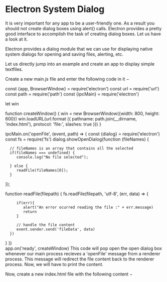 # Electron System Dialog

It is very important for any app to be a user-friendly one. As a result you should not create dialog boxes using alert() calls. Electron provides a pretty good interface to accomplish the task of creating dialog boxes. Let us have a look at it.

Electron provides a dialog module that we can use for displaying native system dialogs for opening and saving files, alerting, etc.

Let us directly jump into an example and create an app to display simple textfiles.

Create a new main.js file and enter the following code in it −

const {app, BrowserWindow} = require('electron')
const url = require('url')
const path = require('path')
const {ipcMain} = require('electron')  

let win  

function createWindow() {
   win = new BrowserWindow({width: 800, height: 600})
   win.loadURL(url.format ({
      pathname: path.join(__dirname, 'index.html'),
      protocol: 'file:',
      slashes: true
   }))
}  

ipcMain.on('openFile', (event, path) => {
   const {dialog} = require('electron')
   const fs = require('fs')
   dialog.showOpenDialog(function (fileNames) {

      // fileNames is an array that contains all the selected
      if(fileNames === undefined) {
         console.log("No file selected");

      } else {
         readFile(fileNames[0]);
      }
   });

   function readFile(filepath) {
      fs.readFile(filepath, 'utf-8', (err, data) => {

         if(err){
            alert("An error ocurred reading the file :" + err.message)
            return
         }

         // handle the file content
         event.sender.send('fileData', data)
      })
   }
})  
app.on('ready', createWindow)
This code will pop open the open dialog box whenever our main process recieves a 'openFile' message from a renderer process. This message will redirect the file content back to the renderer process. Now, we will have to print the content.

Now, create a new index.html file with the following content −

<!DOCTYPE html>
<html>
   <head>
      <meta charset = "UTF-8">
      <title>File read using system dialogs</title>
   </head>

   <body>
      <script type = "text/javascript">
         const {ipcRenderer} = require('electron')
         ipcRenderer.send('openFile', () => {
            console.log("Event sent.");
         })

         ipcRenderer.on('fileData', (event, data) => {
            document.write(data)
         })
      </script>
   </body>
</html>
Now whenever we run our app, a native open dialog box will pop up as shown in the following screenshot −

Open Dialog
Once we select a file to display, its contents will be displayed on the app window −

File Read Using Dialog
This was just one of the four dialogs that Electron provides. They all have similar usage though. Once you learn how to do it using showOpenDialog, then you can use any of the other dialogs.

The dialogs having the same functionality are −

showSaveDialog([browserWindow, ]options[, callback])
showMessageDialog([browserWindow, ]options[, callback])
showErrorDialog(title, content)

# References
https://www.tutorialspoint.com/electron/electron_system_dialogs.htm
